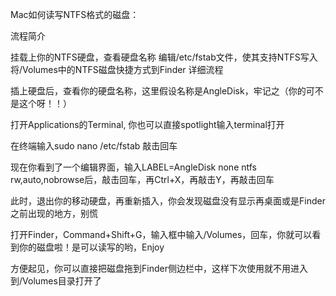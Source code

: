 Mac如何读写NTFS格式的磁盘：

流程简介

挂载上你的NTFS硬盘，查看硬盘名称
编辑/etc/fstab文件，使其支持NTFS写入
将/Volumes中的NTFS磁盘快捷方式到Finder
详细流程

插上硬盘后，查看你的硬盘名称，这里假设名称是AngleDisk，牢记之（你的可不是这个呀！！）

打开Applications的Terminal, 你也可以直接spotlight输入terminal打开

在终端输入sudo nano /etc/fstab 敲击回车

现在你看到了一个编辑界面，输入LABEL=AngleDisk none ntfs rw,auto,nobrowse后，敲击回车，再Ctrl+X，再敲击Y，再敲击回车

此时，退出你的移动硬盘，再重新插入，你会发现磁盘没有显示再桌面或是Finder之前出现的地方，别慌

打开Finder，Command+Shift+G，输入框中输入/Volumes，回车，你就可以看到你的磁盘啦！是可以读写的哟，Enjoy

方便起见，你可以直接把磁盘拖到Finder侧边栏中，这样下次使用就不用进入到/Volumes目录打开了
